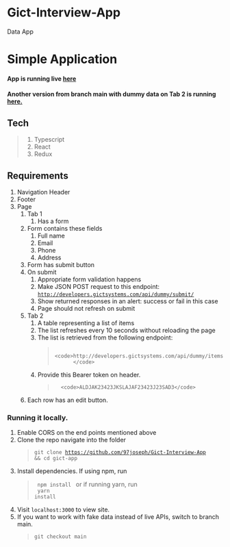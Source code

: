 # Gict-Interview-App
 Data App
 
 # Simple Application
#### App is running live <a href="http://earsplitting-crook.surge.sh">here</a>
#### Another version from branch main with dummy data on Tab 2 is running <a href="http://lamentable-picture.surge.sh">here.</a>
## Tech
>1. Typescript
>2. React
>3. Redux

## Requirements
1. Navigation Header
2. Footer
3. Page
    1. Tab 1
       1. Has a form
      2. Form contains these fields
          1. Full name
         2. Email
         3. Phone
         4. Address
      3. Form has submit button
      4. On submit
          1. Appropriate form validation happens
         2. Make JSON POST request to this endpoint:
                         <code>http://developers.gictsystems.com/api/dummy/submit/
                         </code>
         3. Show returned responses in an alert: success or fail in this case
         4. Page should not refresh on submit
   2. Tab 2
       1. A table representing a list of items
      2. The list refreshes every 10 seconds without reloading the page
      3. The list is retrieved from the following endpoint:
          >           <code>http://developers.gictsystems.com/api/dummy/items/
          >           </code>
      4. Provide this Bearer token on header.
          >       <code>ALDJAK23423JKSLAJAF23423J23SAD3</code>
     5. Each row has an edit button.

### Running it locally.
 1. Enable CORS on the end points mentioned above
 2. Clone the repo navigate into the folder <br/>
     >   <code>git clone https://github.com/97joseph/Gict-Interview-App && cd gict-app</code>
 3. Install dependencies. If using npm, run
     >   <code> npm install </code> or if running yarn, run <br/>
     >   <code> yarn install</code>
 4. Visit <code>localhost:3000</code> to view site.
 5. If you want to work with fake data instead of live APIs, switch to branch main.
     >   <code>git checkout main</code>

